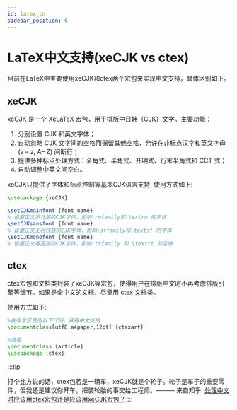 ```yaml
---
id: latex_cn
sidebar_position: 6
---
```


# LaTeX中文支持(xeCJK vs ctex)
目前在LaTeX中主要使用xeCJK和ctex两个宏包来实现中文支持，具体区别如下。

## xeCJK
xeCJK 是一个 XeLaTeX 宏包，用于排版中日韩（CJK）文字。主要功能：
1. 分别设置 CJK 和英文字体；
2. 自动忽略 CJK 文字间的空格而保留其他空格，允许在非标点汉字和英文字母 (a – z, A– Z) 间断行；
3. 提供多种标点处理方式：全角式、半角式、开明式、行末半角式和 CCT 式；
4. 自动调整中英文间空白。

xeCJK只提供了字体和标点控制等基本CJK语言支持, 使用方式如下:

```latex
\usepackage {xeCJK}

\setCJKmainfont {font name}
% 设置正文罗马族的CJK字体，影响\rmfamily和\textrm 的字体
\setCJKsansfont {font name}
% 设置正文无衬线族的CJK字体，影响\sffamily和\textsf 的字体
\setCJKmonofont {font name}
% 设置正文等宽族的CJK字体，影响\ttfamily 和 \texttt 的字体
```

## ctex
ctex宏包和文档类封装了xeCJK等宏包，使得用户在排版中文时不再考虑排版引擎等细节。如果是全中文的文档，尽量用 ctex 文档类。

使用方式如下:
```latex
%在导言区使用以下代码，获得中文支持
\documentclass[utf8,a4paper,12pt] {ctexart}

%或者
\documentclass {article}
\usepackage {ctex}
```

:::tip

打个比方说的话，ctex包若是一辆车，xeCJK就是个轮子。轮子是车子的重要零件，但我还是建议你开车，把装轮胎的事交给工程师。——— 来自知乎: [处理中文时应该用ctex宏包还是应该用xeCJK宏包？](https://www.zhihu.com/question/58656895)
:::


